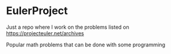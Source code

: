 # EulerProject

Just a repo where I work on the problems listed on https://projecteuler.net/archives

Popular math problems that can be done with some programming 
